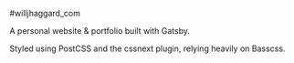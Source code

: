 #willjhaggard_com

A personal website & portfolio built with Gatsby.

Styled using PostCSS and the cssnext plugin, relying heavily on
Basscss.


